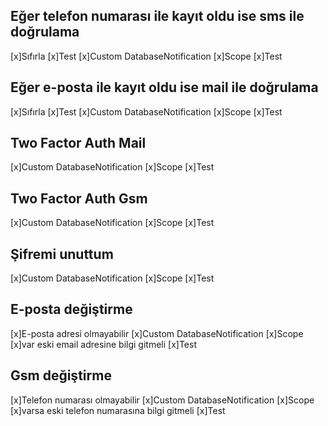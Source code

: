 ## Eğer telefon numarası ile kayıt oldu ise sms ile doğrulama
[x]Sıfırla
[x]Test
[x]Custom DatabaseNotification
[x]Scope
[x]Test

## Eğer e-posta ile kayıt oldu ise mail ile doğrulama
[x]Sıfırla
[x]Test
[x]Custom DatabaseNotification
[x]Scope
[x]Test

## Two Factor Auth Mail
[x]Custom DatabaseNotification
[x]Scope
[x]Test

## Two Factor Auth Gsm
[x]Custom DatabaseNotification
[x]Scope
[x]Test

## Şifremi unuttum
[x]Custom DatabaseNotification
[x]Scope
[x]Test

## E-posta değiştirme
[x]E-posta adresi olmayabilir
[x]Custom DatabaseNotification
[x]Scope
[x]var eski email adresine bilgi gitmeli
[x]Test

## Gsm değiştirme
[x]Telefon numarası olmayabilir
[x]Custom DatabaseNotification
[x]Scope
[x]varsa eski telefon numarasına bilgi gitmeli
[x]Test
